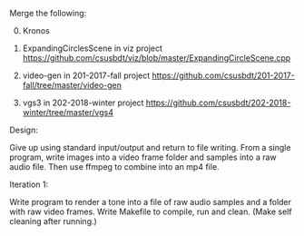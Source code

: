 Merge the following:

0) Kronos

1) ExpandingCirclesScene in viz project
	https://github.com/csusbdt/viz/blob/master/ExpandingCircleScene.cpp

2) video-gen in 201-2017-fall project
	https://github.com/csusbdt/201-2017-fall/tree/master/video-gen

3) vgs3 in 202-2018-winter project
	https://github.com/csusbdt/202-2018-winter/tree/master/vgs4

Design:

Give up using standard input/output and return to file writing.
From a single program, write images into a video frame folder
and samples into a raw audio file.  Then use ffmpeg to combine 
into an mp4 file.

Iteration 1:

Write program to render a tone into a file of raw audio samples and 
a folder with raw video frames.  Write Makefile to compile, run and
clean.  (Make self cleaning after running.)


